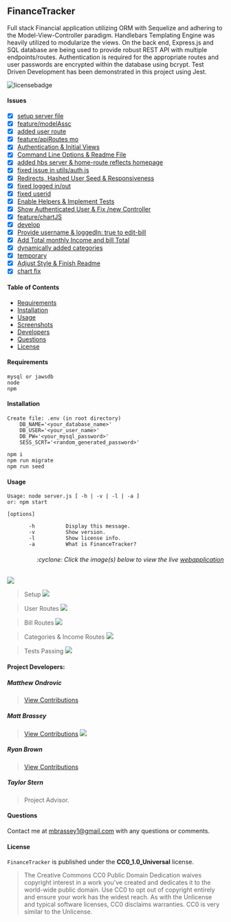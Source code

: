 ## FinanceTracker

Full stack Financial application utilizing ORM with Sequelize and adhering to the Model-View-Controller paradigm. Handlebars Templating Engine was heavily utilized to modularize the views. On the back end, Express.js and SQL database are being used to provide robust REST API with multiple endpoints/routes. Authentication is required for the appropriate routes and user passwords are encrypted within the database using bcrypt. Test Driven Development has been demonstrated in this project using Jest.

![licensebadge](https://img.shields.io/badge/license-CC0_1.0_Universal-blue)

#### Issues

- [x] [setup server file](https://github.com/mbrassey/FinanceTracker/issues/1)
- [x] [feature/modelAssc](https://github.com/mbrassey/FinanceTracker/issues/2)
- [x] [added user route](https://github.com/mbrassey/FinanceTracker/issues/3)
- [x] [feature/apiRoutes mo](https://github.com/mbrassey/FinanceTracker/issues/4)
- [x] [Authentication & Initial Views](https://github.com/mbrassey/FinanceTracker/issues/5)
- [x] [Command Line Options & Readme File](https://github.com/mbrassey/FinanceTracker/issues/6)
- [x] [added hbs server & home-route reflects homepage](https://github.com/mbrassey/FinanceTracker/issues/7)
- [x] [fixed issue in utils/auth.js](https://github.com/mbrassey/FinanceTracker/issues/8)
- [x] [Redirects, Hashed User Seed & Responsiveness](https://github.com/mbrassey/FinanceTracker/issues/9)
- [x] [fixed logged in/out](https://github.com/mbrassey/FinanceTracker/issues/10)
- [x] [fixed userid](https://github.com/mbrassey/FinanceTracker/issues/11)
- [x] [Enable Helpers & Implement Tests](https://github.com/mbrassey/FinanceTracker/issues/12)
- [x] [Show Authenticated User & Fix /new Controller](https://github.com/mbrassey/FinanceTracker/issues/13)
- [x] [feature/chartJS](https://github.com/mbrassey/FinanceTracker/issues/14)
- [x] [develop](https://github.com/mbrassey/FinanceTracker/issues/15)
- [x] [Provide username & loggedIn: true to edit-bill](https://github.com/mbrassey/FinanceTracker/issues/16)
- [x] [Add Total monthly Income and bill Total](https://github.com/mbrassey/FinanceTracker/issues/17)
- [x] [dynamically added categories](https://github.com/mbrassey/FinanceTracker/issues/18)
- [x] [temporary](https://github.com/mbrassey/FinanceTracker/issues/19)
- [x] [Adjust Style & Finish Readme](https://github.com/mbrassey/FinanceTracker/issues/20)
- [x] [chart fix](https://github.com/mbrassey/FinanceTracker/issues/21)

#### Table of Contents

- [Requirements](#Requirements)
- [Installation](#Installation)
- [Usage](#Usage)
- [Screenshots](#Screenshots)
- [Developers](#Developers)
- [Questions](#Questions)
- [License](#License)

#### Requirements

    mysql or jawsdb
    node
    npm

#### Installation

    Create file: .env (in root directory)
        DB_NAME='<your_database_name>'
        DB_USER='<your_user_name>'
        DB_PW='<your_mysql_password>'
        SESS_SCRT='<random_generated_password>'

    npm i
    npm run migrate
    npm run seed

#### Usage

    Usage: node server.js [ -h | -v | -l | -a ]
    or: npm start

    [options]

           -h          Display this message.
           -v          Show version.
           -l          Show license info.
           -a          What is FinanceTracker?

<h6><p align="right">:cyclone: Click the image(s) below to view the live <a id="Screenshots" href="https://FinanceTracker-mbrassey.herokuapp.com/">webapplication</a></p></h6>

[<img src="img/Preview.png" align="center">](https://FinanceTracker-mbrassey.herokuapp.com/)

> Setup
> [<img src="img/Setup.gif">](https://FinanceTracker-mbrassey.herokuapp.com/)

> User Routes
> [<img src="img/Controller1.gif">](https://FinanceTracker-mbrassey.herokuapp.com/api/users)

> Bill Routes
> [<img src="img/Controller2.gif">](https://FinanceTracker-mbrassey.herokuapp.com/api/bills)

> Categories & Income Routes
> [<img src="img/Controller3.gif">](https://FinanceTracker-mbrassey.herokuapp.com/api/categories)

> Tests Passing
> [<img src="img/Tests.png">](https://FinanceTracker-mbrassey.herokuapp.com/)

<p id="Developers"></p>

#### Project Developers:

##### Matthew Ondrovic

> [View Contributions](https://github.com/mbrassey/FinanceTracker/commits?author=mbrassey)

##### Matt Brassey

> [View Contributions](https://github.com/mbrassey/FinanceTracker/commits?author=MBrassey)
> [<img src="img/Contributor.png">](https://github.com/mondrovic/finance-tracker/graphs/contributors)

##### Ryan Brown

> [View Contributions](https://github.com/mbrassey/FinanceTracker/commits?author=ryanabrown14)

##### Taylor Stern

> Project Advisor.

#### Questions

Contact me at [mbrassey1@gmail.com](mailto:mbrassey1@gmail.com) with any questions or comments.

#### License

`FinanceTracker` is published under the **CC0_1.0_Universal** license.

> The Creative Commons CC0 Public Domain Dedication waives copyright interest in a work you've created and dedicates it to the world-wide public domain. Use CC0 to opt out of copyright entirely and ensure your work has the widest reach. As with the Unlicense and typical software licenses, CC0 disclaims warranties. CC0 is very similar to the Unlicense.
